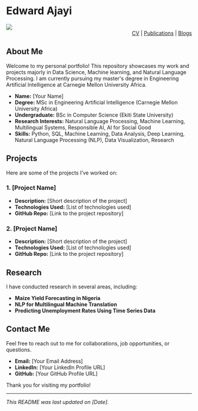 # <div align="left">Edward Ajayi</div>

<div>
  <img src = "https://drive.google.com/file/d/1Kcd-QXBSZ227dpuecoGtJETCVMehaL6o/view">
  <div align="right">
  <a href="[https://your-link-to-cv.com](https://drive.google.com/file/d/1Cc_scFxJ2sAbcTg8fjQbXdCDWh12qis7/view?usp=sharing)">CV</a> |
  <a href="#" target="_blank">Publications</a> |
  <a href="#" target="_blank">Blogs</a>
</div>
</div>

## About Me

Welcome to my personal portfolio! This repository showcases my work and projects majorly in Data Science, Machine learning, and Natural Language Processing. I am currently pursuing my master's degree in Engineering Artificial Intelligence at Carnegie Mellon University Africa.

- **Name:** [Your Name]
- **Degree:** MSc in Engineering Artificial Intelligence (Carnegie Mellon University Africa)
- **Undergraduate:** BSc in Computer Science (Ekiti State University)
- **Research Interests:** Natural Language Processing, Machine Learning, Multilingual Systems, Responsible AI, AI for Social Good
- **Skills:** Python, SQL, Machine Learning, Data Analysis, Deep Learning, Natural Language Processing (NLP), Data Visualization, Research

## Projects

Here are some of the projects I’ve worked on:

### 1. [Project Name]
- **Description:** [Short description of the project]
- **Technologies Used:** [List of technologies used]
- **GitHub Repo:** [Link to the project repository]

### 2. [Project Name]
- **Description:** [Short description of the project]
- **Technologies Used:** [List of technologies used]
- **GitHub Repo:** [Link to the project repository]

## Research

I have conducted research in several areas, including:
- **Maize Yield Forecasting in Nigeria**
- **NLP for Multilingual Machine Translation**
- **Predicting Unemployment Rates Using Time Series Data**

## Contact Me

Feel free to reach out to me for collaborations, job opportunities, or questions.

- **Email:** [Your Email Address]
- **LinkedIn:** [Your LinkedIn Profile URL]
- **GitHub:** [Your GitHub Profile URL]

Thank you for visiting my portfolio!

---

*This README was last updated on [Date].*
